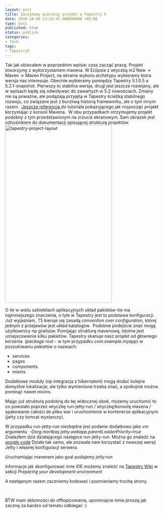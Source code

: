 ```yaml
---
layout: post
title: Zaczynamy pierwszy projekt w Tapestry 5
date: 2010-10-09 13:24:47.000000000 +01:00
type: post
published: true
status: publish
categories:
- Tech
tags:
- Tapestry5
---
```

<p>Tak jak obiecałem w poprzednim wpisie: czas zacząć pracę. Projekt stworzymy z wykorzystaniem mavena. W Eclipsie z wtyczką m2 New -&gt; Maven -&gt; Maven Project, na ekranie wyboru archetypu wybieramy która wersja nas interesuje. Obecnie wybieramy pomiędzy Tapestry 5.1.0.5 a 5.2.1-snapshot. Pierwszy to stabilna wersja, drugi jest jeszcze rozwijany, ale w wpisach będę się odwoływać do zawartych w 5.2 nowościach. Zmiany nie są poważne, ale podążają przyjętą w Tapestry ścieżką stabilnego rozwoju, co związane jest z burzliwą historią frameworku, ale o tym innym razem.  <a href="http://tapestry.apache.org/tapestry5.2-dev/quickstart/" target="_blank">Jeszcze referencja </a>do tutoriala pokazującego jak rozpocząć projekt korzystając z konsoli Mavena.  W obu przypadkach otrzymujemy projekt podobny z tym przedstawionym na zrzucie ekranowym. Sam obrazek jest odnośnikiem do dokumentacji opisującej strukturę projektów.<a href="http://tapestry.apache.org/tapestry5.1/guide/project-layout.html"><img class="alignleft" title="Układ projektu Tapestry" src="{{ site.baseurl }}/assets/projectlayout.png" alt="tapestry-project-layout" width="347" height="579" /></a></p>
<p>O ile w wielu szkieletach aplikacyjnych układ pakietów nie ma najmniejszego znaczenia, o tyle w Tapestry jest to podstawa konfiguracji. Już wyjaśniam, T5 kieruje się zasadą <em>convention over configuration</em>, której jednym z przejawów jest układ katalogów.  Podobne podejście znać mogą użytkownicy np grailsów. Pomijając strukturę mavenową, istotne jest umiejscowienie kilku pakietów. Tapestry skanuje nasz projekt od głównego korzenia  (<em>package root</em> - w tym przypadku <em>com.example.myapp</em>) w poszukiwaniu pakietów o nazwach:</p>
<ul>
<li>services</li>
<li>pages</li>
<li>components</li>
<li>mixins</li>
</ul>
<p>Dodatkowe moduły (np integracja z hibernatem) mogą dodać kolejne domyślne lokalizacje, ale tylko wymienione trzeba znać, a spokojnie można pominąć nawet mixins.</p>
<p>Mając już strukturę podobną do tej widocznej obok, możemy uruchomić to co powstało poprzez wtyczkę run-jetty-run / wtyczkę/konsolę mavena / spakowanie całości do pliku war i uruchomienie w kontenerze aplikacyjnym (jetty czy tomcat wystarczy).</p>
<p>W przypadku run-jetty-run niezbędne jest podanie dodatkowo jako vm argumentu <em> -Dorg.mortbay.jetty.webapp.parentLoaderPriority=true</em> Znalazłem dziś działającego następce run-jetty-run. Można go znaleźć na <a href="http://code.google.com/p/itguides/" target="_blank">google code</a> Działa tak samo, ale pozwala nam korzystać z nowszej wersji Jetty i własnej konfiguracji serwera.</p>
<p>Uruchamiając mavenem jako goal podajemy <em>jetty:run</em></p>
<p>Informacje jak skonfigurować inne IDE możemy znaleźć na <a href="http://wiki.apache.org/tapestry/Tapestry5HowTos" target="_blank">Tapestry Wiki</a> w sekcji <em>Preparing your development environment</em></p>
<p>A następnym razem zaczniemy kodować i pozmieniamy trochę strony.</p>
<p>&nbsp;</p>
<p>BTW mam skłonności do offtopicowania, upominajcie mnie proszę jak zacznę za bardzo od tematu odbiegać :)</p>
<p><a href="http://tapestry.apache.org/tapestry5.2-dev/quickstart/" target="_blank"><br />
</a></p>
